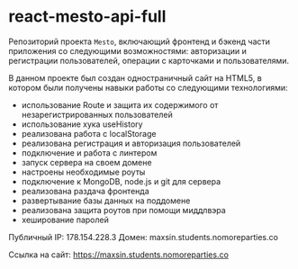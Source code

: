 # react-mesto-api-full
Репозиторий проекта `Mesto`, включающий фронтенд и бэкенд части приложения со следующими возможностями: авторизации и регистрации пользователей, операции с карточками и пользователями.

В данном проекте был создан одностраничный сайт на HTML5, в котором были получены навыки работы со следующими технологиями:

* использование Route и защита их содержимого от незарегистрированных пользователей
* использование хука useHistory
* реализована работа с localStorage
* реализована регистрация и авторизация пользователей
* подключение и работа с линтером
* запуск сервера на своем домене
* настроены необходимые роуты
* подключение к MongoDB, node.js и git для сервера
* реализована раздача фронтенда
* развертывание базы данных на поддомене
* реализована защита роутов при помощи миддлвэра
* хеширование паролей

Публичный IP: 178.154.228.3
Домен: maxsin.students.nomoreparties.co

Ссылка на сайт: https://maxsin.students.nomoreparties.co